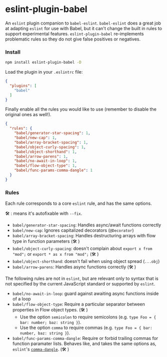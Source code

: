 # eslint-plugin-babel

An `eslint` plugin companion to `babel-eslint`. `babel-eslint` does a great job at adapting `eslint`
for use with Babel, but it can't change the built in rules to support experimental features.
`eslint-plugin-babel` re-implements problematic rules so they do not give false positives or negatives.

### Install

```sh
npm install eslint-plugin-babel -D
```

Load the plugin in your `.eslintrc` file:

```json
{
  "plugins": [
    "babel"
  ]
}
```

Finally enable all the rules you would like to use (remember to disable the
original ones as well!).

```json
{
  "rules": {
    "babel/generator-star-spacing": 1,
    "babel/new-cap": 1,
    "babel/array-bracket-spacing": 1,
    "babel/object-curly-spacing": 1,
    "babel/object-shorthand": 1,
    "babel/arrow-parens": 1,
    "babel/no-await-in-loop": 1,
    "babel/flow-object-type": 1,
    "babel/func-params-comma-dangle": 1
  }
}
```
### Rules

Each rule corresponds to a core `eslint` rule, and has the same options.

🛠 : means it's autofixable with `--fix`.

- `babel/generator-star-spacing`: Handles async/await functions correctly
- `babel/new-cap`: Ignores capitalized decorators (`@Decorator`)
- `babel/array-bracket-spacing`: Handles destructuring arrays with flow type in function parameters (🛠 )
- `babel/object-curly-spacing`: doesn't complain about `export x from "mod";` or `export * as x from "mod";` (🛠 )
- `babel/object-shorthand`: doesn't fail when using object spread (`...obj`)
- `babel/arrow-parens`: Handles async functions correctly (🛠 )

The following rules are not in `eslint`, but are relevant only to syntax that is not specified by
the current JavaScript standard or supported by `eslint`.

- `babel/no-await-in-loop`: guard against awaiting async functions inside of a loop
- `babel/flow-object-type`: Require a particular separator between properties in Flow object types. (🛠 )
  - Use the option `semicolon` to require semicolons (e.g. `type Foo = { bar: number; baz: string }`).
  - Use the option `comma` to require commas (e.g. `type Foo = { bar: number, baz: string }`).
- `babel/func-params-comma-dangle`: Require or forbid trailing commas for function paramater lists. Behaves like, and takes the same options as, `eslint`'s [`comma-dangle`](http://eslint.org/docs/rules/comma-dangle). (🛠 )
